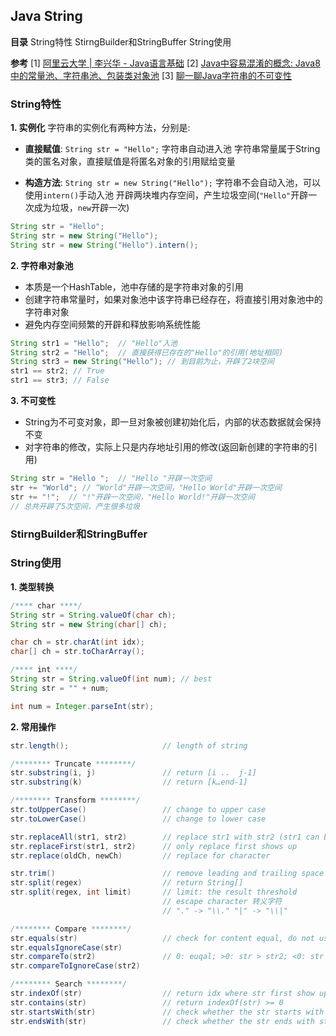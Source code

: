 ## Java String
__目录__
String特性
StirngBuilder和StringBuffer
String使用

__参考__
[1] [阿里云大学 | 李兴华 - Java语言基础](https://edu.aliyun.com/roadmap/java?spm=5176.13345299.1392477.3.63ddf153q7QkVf)
[2] [Java中容易混淆的概念: Java8中的常量池、字符串池、包装类对象池](https://blog.csdn.net/Xu_JL1997/article/details/89150026)
[3] [聊一聊Java字符串的不可变性](https://www.cnblogs.com/one12138/p/11379840.html)

### String特性
__1. 实例化__
字符串的实例化有两种方法，分别是:
- __直接赋值__: `String str = "Hello";`
  字符串自动进入池
  字符串常量属于String类的匿名对象，直接赋值是将匿名对象的引用赋给变量

- __构造方法__: `String str = new String("Hello");`
  字符串不会自动入池，可以使用`intern()`手动入池
  开辟两块堆内存空间，产生垃圾空间(`"Hello"`开辟一次成为垃圾，`new`开辟一次)

```java
String str = "Hello"; 
String str = new String("Hello");
String str = new String("Hello").intern(); 
```

__2. 字符串对象池__
- 本质是一个HashTable，池中存储的是字符串对象的引用
- 创建字符串常量时，如果对象池中该字符串已经存在，将直接引用对象池中的字符串对象
- 避免内存空间频繁的开辟和释放影响系统性能

```java
String str1 = "Hello";  // "Hello"入池
String str2 = "Hello";  // 直接获得已存在的"Hello"的引用(地址相同)
String str3 = new String("Hello"); // 到目前为止，开辟了2块空间
str1 == str2; // True
str1 == str3; // False
```

__3. 不可变性__
- String为不可变对象，即一旦对象被创建初始化后，内部的状态数据就会保持不变
- 对字符串的修改，实际上只是内存地址引用的修改(返回新创建的字符串的引用)

```java
String str = "Hello ";  // "Hello "开辟一次空间
str += "World"; // “World"开辟一次空间，"Hello World"开辟一次空间
str += "!";  // "!"开辟一次空间，"Hello World!"开辟一次空间
// 总共开辟了5次空间，产生很多垃圾
```

### StirngBuilder和StringBuffer



### String使用
__1. 类型转换__
```java
/**** char ****/
String str = String.valueOf(char ch);
String str = new String(char[] ch);

char ch = str.charAt(int idx);
char[] ch = str.toCharArray();

/**** int ****/
String str = String.valueOf(int num); // best
String str = "" + num; 

int num = Integer.parseInt(str);
```

__2. 常用操作__
```java
str.length();                     // length of string

/******** Truncate ********/
str.substring(i, j)               // return [i ..  j-1]   
str.substring(k)                  // return [k…end-1]

/******** Transform ********/
str.toUpperCase()                 // change to upper case
str.toLowerCase()                 // change to lower case

str.replaceAll(str1, str2)        // replace str1 with str2 (str1 can be regex)
str.replaceFirst(str1, str2)      // only replace first shows up
str.replace(oldCh, newCh)         // replace for character

str.trim()                        // remove leading and trailing space
str.split(regex)                  // return String[]
str.split(regex, int limit)       // limit: the result threshold
                                  // escape character 转义字符 
                                  // "." -> "\\." "|" -> "\\|"

/******** Compare ********/
str.equals(str)                   // check for content equal, do not use ==
str.equalsIgnoreCase(str)
str.compareTo(str2)               // 0: euqal; >0: str > str2; <0: str < str2
str.compareToIgnoreCase(str2)

/******** Search ********/
str.indexOf(str)                  // return idx where str first show up, else -1   
str.contains(str)                 // return indexOf(str) >= 0
str.startsWith(str)               // check whether the str starts with str
str.endsWith(str)                 // check whether the str ends with str
```